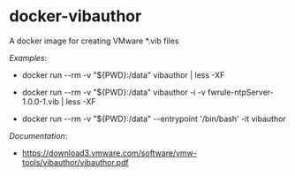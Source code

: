 # docker-vibauthor
A docker image for creating VMware *.vib files

*Examples*:

- docker run --rm -v "${PWD}:/data" vibauthor | less -XF

- docker run --rm -v "${PWD}:/data" vibauthor -i -v fwrule-ntpServer-1.0.0-1.vib | less -XF

- docker run --rm -v "${PWD}:/data" --entrypoint '/bin/bash' -it vibauthor

*Documentation*:
- https://download3.vmware.com/software/vmw-tools/vibauthor/vibauthor.pdf
